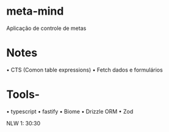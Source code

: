 # meta-mind
Aplicação de controle de metas

# Notes
• CTS (Comon table expressions)
• Fetch dados e formulários

# Tools-
• typescript
• fastify
• Biome
• Drizzle ORM
• Zod


NLW 1: 30:30